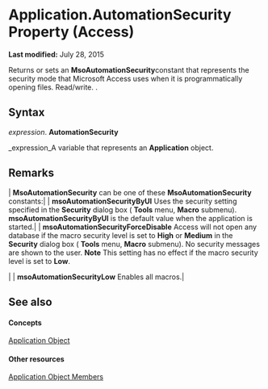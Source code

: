 
# Application.AutomationSecurity Property (Access)

 **Last modified:** July 28, 2015

Returns or sets an  **MsoAutomationSecurity**constant that represents the security mode that Microsoft Access uses when it is programmatically opening files. Read/write. .

## Syntax

 _expression_. **AutomationSecurity**

 _expression_A variable that represents an  **Application** object.


## Remarks





| **MsoAutomationSecurity** can be one of these **MsoAutomationSecurity** constants:|
| **msoAutomationSecurityByUI** Uses the security setting specified in the **Security** dialog box ( **Tools** menu, **Macro** submenu). **msoAutomationSecurityByUI** is the default value when the application is started.|
| **msoAutomationSecurityForceDisable** Access will not open any database if the macro security level is set to **High** or **Medium** in the **Security** dialog box ( **Tools** menu, **Macro** submenu). No security messages are shown to the user.
 **Note**  This setting has no effect if the macro security level is set to  **Low**.

|
| **msoAutomationSecurityLow** Enables all macros.|

## See also


#### Concepts


 [Application Object](aefb0713-97e6-e2c7-e530-8fd2e1316a55.md)
#### Other resources


 [Application Object Members](3ab5276c-d52a-72a9-244c-ec92ead48811.md)
